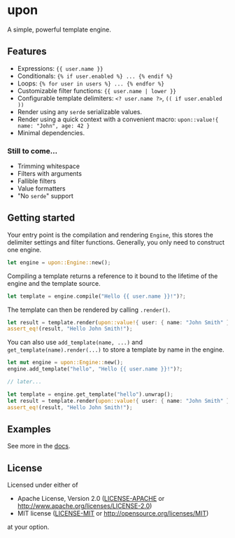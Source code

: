 # upon

A simple, powerful template engine.

## Features

- Expressions: `{{ user.name }}`
- Conditionals: `{% if user.enabled %} ... {% endif %}`
- Loops: `{% for user in users %} ... {% endfor %}`
- Customizable filter functions: `{{ user.name | lower }}`
- Configurable template delimiters: `<? user.name ?>`, `(( if user.enabled ))`
- Render using any `serde` serializable values.
- Render using a quick context with a convenient macro:
  `upon::value!{ name: "John", age: 42 }`
- Minimal dependencies.

### Still to come...

- Trimming whitespace
- Filters with arguments
- Fallible filters
- Value formatters
- "No `serde`" support

## Getting started

Your entry point is the compilation and rendering `Engine`, this stores the
delimiter settings and filter functions. Generally, you only need to construct
one engine.

```rust
let engine = upon::Engine::new();
```

Compiling a template returns a reference to it bound to the lifetime of the
engine and the template source.

```rust
let template = engine.compile("Hello {{ user.name }}!")?;
```

The template can then be rendered by calling `.render()`.

```rust
let result = template.render(upon::value!{ user: { name: "John Smith" }})?;
assert_eq!(result, "Hello John Smith!");
```

You can also use `add_template(name, ...)` and `get_template(name).render(...)`
to store a template by name in the engine.

```rust
let mut engine = upon::Engine::new();
engine.add_template("hello", "Hello {{ user.name }}!")?;

// later...

let template = engine.get_template("hello").unwrap();
let result = template.render(upon::value!{ user: { name: "John Smith" }})?;
assert_eq!(result, "Hello John Smith!");
```

## Examples

See more in the [docs](https://docs.rs/upon/latest/upon/#examples).

## License

Licensed under either of

- Apache License, Version 2.0 ([LICENSE-APACHE](LICENSE-APACHE) or
  http://www.apache.org/licenses/LICENSE-2.0)
- MIT license ([LICENSE-MIT](LICENSE-MIT) or http://opensource.org/licenses/MIT)

at your option.
